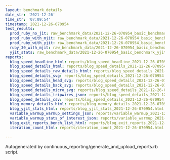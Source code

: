 ```yaml
---
layout: benchmark_details
date_str: '2021-12-26'
time_str: '07:09:54'
timestamp: 2021-12-26-070954
test_results:
  prod_ruby_no_jit: raw_benchmark_data/2021-12-26-070954_basic_benchmark_prod_ruby_no_jit.json
  prod_ruby_with_mjit: raw_benchmark_data/2021-12-26-070954_basic_benchmark_prod_ruby_with_mjit.json
  prod_ruby_with_yjit: raw_benchmark_data/2021-12-26-070954_basic_benchmark_prod_ruby_with_yjit.json
  ruby_30_with_mjit: raw_benchmark_data/2021-12-26-070954_basic_benchmark_ruby_30_with_mjit.json
  yjit_stats: raw_benchmark_data/2021-12-26-070954_basic_benchmark_yjit_stats.json
reports:
  blog_speed_headline_html: reports/blog_speed_headline_2021-12-26-070954.html
  blog_speed_details_html: reports/blog_speed_details_2021-12-26-070954.html
  blog_speed_details_raw_details_html: reports/blog_speed_details_2021-12-26-070954.raw_details.html
  blog_speed_details_svg: reports/blog_speed_details_2021-12-26-070954.svg
  blog_speed_details_head_svg: reports/blog_speed_details_2021-12-26-070954.head.svg
  blog_speed_details_back_svg: reports/blog_speed_details_2021-12-26-070954.back.svg
  blog_speed_details_micro_svg: reports/blog_speed_details_2021-12-26-070954.micro.svg
  blog_speed_details_tripwires_json: reports/blog_speed_details_2021-12-26-070954.tripwires.json
  blog_speed_details_csv: reports/blog_speed_details_2021-12-26-070954.csv
  blog_memory_details_html: reports/blog_memory_details_2021-12-26-070954.html
  blog_yjit_stats_html: reports/blog_yjit_stats_2021-12-26-070954.html
  variable_warmup_warmup_settings_json: reports/variable_warmup_2021-12-26-070954.warmup_settings.json
  variable_warmup_stats_of_interest_json: reports/variable_warmup_2021-12-26-070954.stats_of_interest.json
  blog_exit_reports_bench_list_html: reports/blog_exit_reports_2021-12-26-070954.bench_list.html
  iteration_count_html: reports/iteration_count_2021-12-26-070954.html

---
```

Autogenerated by continuous_reporting/generate_and_upload_reports.rb script.
